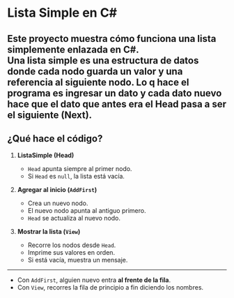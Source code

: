 #  Lista Simple en C#

Este proyecto muestra cómo funciona una **lista simplemente enlazada** en C#.  
Una lista simple es una estructura de datos donde cada nodo guarda un valor y una referencia al siguiente nodo. Lo q hace el programa es ingresar un dato y cada dato nuevo hace que el dato que antes era el Head pasa a ser el siguiente (Next).
---

##  ¿Qué hace el código?

1. **ListaSimple (Head)**  
   - `Head` apunta siempre al primer nodo.  
   - Si `Head` es `null`, la lista está vacía.  

2. **Agregar al inicio (`AddFirst`)**  
   - Crea un nuevo nodo.  
   - El nuevo nodo apunta al antiguo primero.  
   - `Head` se actualiza al nuevo nodo.  

3. **Mostrar la lista (`View`)**  
   - Recorre los nodos desde `Head`.  
   - Imprime sus valores en orden.  
   - Si está vacía, muestra un mensaje.  

---



- Con `AddFirst`, alguien nuevo entra **al frente de la fila**.  
- Con `View`, recorres la fila de principio a fin diciendo los nombres.  

